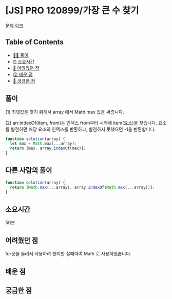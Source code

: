 <!-- 제목으로 다음과 같은 내용으로 작성해주세요 ! -->
<!-- 📚 언어 : e.g. Javascript -> [JS], Python -> [Python]  -->
<!-- 📕 백준 : BOJ 문제번호/문제제목 e.g. BOJ 2577/숫자의 개수 -->
<!-- 📗 프로그래머스 : PRO 문제번호/문제제목 e.g. PRO 120812/최빈값 구하기 -->
<!-- 💁🏻 백준허브를 사용하시면 프로그래머스의 문제번호도 확인하실 수 있습니다 -->

# [JS] PRO 120899/가장 큰 수 찾기

<!-- 아래에 # 을 지우고 문제 링크를 입력해주세요 ! -->

[문제 링크](https://school.programmers.co.kr/learn/courses/30/lessons/120897)

## Table of Contents

- [✍🏻 풀이](#풀이)
- [⏰ 소요시간](#소요시간)
- [🫠 어려웠던 점](#어려웠던-점)
- [😮 배운 점](#배운-점)
- [🤔 궁금한 점](#궁금한-점)

## 풀이

<!-- ```옆에 사용하는 언어를 기입하세요 e.g. javascript, python -->

(1) 최댓값을 찾기 위해서 array 에서 Math.max 값을 써줍니다.

(2) arr.indexOf(item, from)는 인덱스 from부터 시작해 item(요소)을 찾습니다. 요소를 발견하면 해당 요소의 인덱스를 반환하고, 발견하지 못했으면 -1을 반환합니다.

```javascript
function solution(array) {
  let max = Math.max(...array);
  return [max, array.indexOf(max)];
}
```

## 다른 사람의 풀이

```javascript
function solution(array) {
  return [Math.max(...array), array.indexOf(Math.max(...array))];
}
```

## 소요시간

50분

## 어려웠던 점

for문을 돌려서 사용하려 했지만 실패하여 Math 로 사용하였습니다.

## 배운 점

## 궁금한 점
